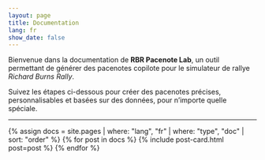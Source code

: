 ```yaml
---
layout: page
title: Documentation
lang: fr
show_date: false
---
```


Bienvenue dans la documentation de **RBR Pacenote Lab**, un outil permettant de générer des pacenotes copilote pour le simulateur de rallye *Richard Burns Rally*.

Suivez les étapes ci-dessous pour créer des pacenotes précises, personnalisables et basées sur des données, pour n’importe quelle spéciale.

---

<section class="layout--articles">
  <div class="grid grid--p-3">
    {% assign docs = site.pages | where: "lang", "fr" | where: "type", "doc" | sort: "order" %}
    {% for post in docs %}
      {% include post-card.html post=post %}
    {% endfor %}
  </div>
</section>
